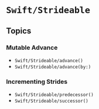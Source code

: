 # ``Swift/Strideable``


## Topics

### Mutable Advance
- ``Swift/Strideable/advance()``
- ``Swift/Strideable/advance(by:)``

### Incrementing Strides
- ``Swift/Strideable/predecessor()``
- ``Swift/Strideable/successor()``
